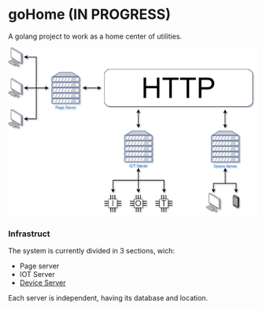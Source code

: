 # goHome (IN PROGRESS)
A golang project to work as a home center of utilities.

![Infra](/readme/Infra.png)

### Infrastruct
The system is currently divided in 3 sections, wich:
* Page server
* IOT Server
* [Device Server](https://github.com/CabraKill/goHome/tree/master/devices)

Each server is independent, having its database and location.
